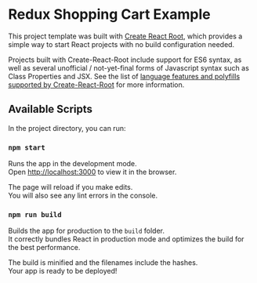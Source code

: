 # Redux Shopping Cart Example

This project template was built with [Create React Root](https://github.com/facebookincubator/create-react-app), which provides a simple way to start React projects with no build configuration needed.

Projects built with Create-React-Root include support for ES6 syntax, as well as several unofficial / not-yet-final forms of Javascript syntax such as Class Properties and JSX.  See the list of [language features and polyfills supported by Create-React-Root](https://github.com/facebookincubator/create-react-app/blob/master/packages/react-scripts/template/README.md#supported-language-features-and-polyfills) for more information.

## Available Scripts

In the project directory, you can run:

### `npm start`

Runs the app in the development mode.<br>
Open [http://localhost:3000](http://localhost:3000) to view it in the browser.

The page will reload if you make edits.<br>
You will also see any lint errors in the console.

### `npm run build`

Builds the app for production to the `build` folder.<br>
It correctly bundles React in production mode and optimizes the build for the best performance.

The build is minified and the filenames include the hashes.<br>
Your app is ready to be deployed!

